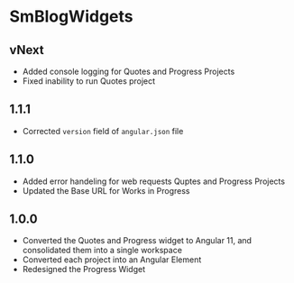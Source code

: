 # SmBlogWidgets

## vNext

- Added console logging for Quotes and Progress Projects
- Fixed inability to run Quotes project

## 1.1.1

- Corrected `version` field of `angular.json` file

## 1.1.0

- Added error handeling for web requests Quptes and Progress Projects
- Updated the Base URL for Works in Progress 

## 1.0.0

- Converted the Quotes and Progress widget to Angular 11, and consolidated
them into a single workspace
- Converted each project into an Angular Element
- Redesigned the Progress Widget
